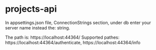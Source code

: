 # projects-api

In appsettings.json file, ConnectionStrings section, under db enter your server name instead the: <ServerName> string.

The path is: https://localhost:44364/
Supported pathes: https://localhost:44364/authenticate, https://localhost:44364/info
